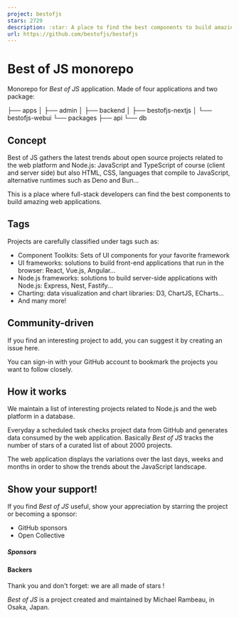 ```yaml
---
project: bestofjs
stars: 2729
description: :star: A place to find the best components to build amazing web applications. The best of JavaScript!
url: https://github.com/bestofjs/bestofjs
---
```


Best of JS monorepo
===================

Monorepo for _Best of JS_ application. Made of four applications and two package:

├── apps
│   ├── admin
│   ├── backend
│   ├── bestofjs-nextjs
│   └── bestofjs-webui
└── packages
    ├── api
    └── db

Concept
-------

Best of JS gathers the latest trends about open source projects related to the web platform and Node.js: JavaScript and TypeScript of course (client and server side) but also HTML, CSS, languages that compile to JavaScript, alternative runtimes such as Deno and Bun...

This is a place where full-stack developers can find the best components to build amazing web applications.

Tags
----

Projects are carefully classified under tags such as:

-   Component Toolkits: Sets of UI components for your favorite framework
-   UI frameworks: solutions to build front-end applications that run in the browser: React, Vue.js, Angular...
-   Node.js frameworks: solutions to build server-side applications with Node.js: Express, Nest, Fastify...
-   Charting: data visualization and chart libraries: D3, ChartJS, ECharts...
-   And many more!

Community-driven
----------------

If you find an interesting project to add, you can suggest it by creating an issue here.

You can sign-in with your GitHub account to bookmark the projects you want to follow closely.

How it works
------------

We maintain a list of interesting projects related to Node.js and the web platform in a database.

Everyday a scheduled task checks project data from GitHub and generates data consumed by the web application. Basically _Best of JS_ tracks the number of stars of a curated list of about 2000 projects.

The web application displays the variations over the last days, weeks and months in order to show the trends about the JavaScript landscape.

Show your support!
------------------

If you find _Best of JS_ useful, show your appreciation by starring the project or becoming a sponsor:

-   GitHub sponsors
-   Open Collective

##### Sponsors

#### Backers

Thank you and don't forget: we are all made of stars !

_Best of JS_ is a project created and maintained by Michael Rambeau, in Osaka, Japan.
